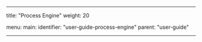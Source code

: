 ---

title: "Process Engine"
weight: 20

menu:
  main:
    identifier: "user-guide-process-engine"
    parent: "user-guide"

---